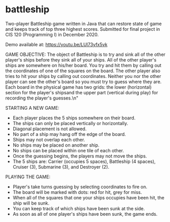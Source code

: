 # battleship
Two-player Battleship game written in Java that can restore state of game and keeps track of top three highest scores. Submitted for final project in CIS 120 (Programming I) in December 2020.

Demo available at: https://youtu.be/LUl73yfx5vk

GAME OBJECTIVE:
The object of Battleship is to try and sink all of the other player's ships before they sink all of your ships. All of the other player's ships are somewhere on his/her board. You try and hit them by calling out the coordinates of one of the squares on the board. The other player also tries to hit your ships by calling out coordinates. Neither you nor the other player can see the other's board so you must try to guess where they are. Each board in the physical game has two grids: the lower (horizontal) section for the player's shipsand the upper part (vertical during play) for recording the player's guesses.\n"

STARTING A NEW GAME:
- Each player places the 5 ships somewhere on their board. 
- The ships can only be placed vertically or horizontally. 
- Diagonal placement is not allowed. 
- No part of a ship may hang off the edge of the board. 
- Ships may not overlap each other. 
- No ships may be placed on another ship.
- No ships can be placed within one tile of each other.
- Once the guessing begins, the players may not move the ships.
- The 5 ships are:  Carrier (occupies 5 spaces), Battleship (4 spaces), Cruiser (3), Submarine (3), and Destroyer (2).

PLAYING THE GAME:
- Player's take turns guessing by selecting coordinates to fire on.
- The board will be marked with dots:  red for hit, grey for miss.
- When all of the squares that one your ships occupies have been hit, the ship will be sunk.
- You can keep track of which ships have been sunk at the side. 
- As soon as all of one player's ships have been sunk, the game ends.
